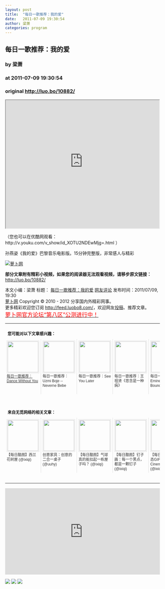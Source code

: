 ```yaml
---
layout: post
title:  "每日一歌推荐：我的爱"
date:   2011-07-09 19:30:54
author: 梁萧
categories: program
---
```


## 每日一歌推荐：我的爱
### by 梁萧
### at 2011-07-09 19:30:54
### original <http://luo.bo/10882/>

<div align="center"><iframe src="http://reader.googleusercontent.com/reader/embediframe?src=http://player.youku.com/player.php/sid/XOTU2NDEwMjg%3D/v.swf&amp;width=500&amp;height=416" width="500" height="416"></iframe></div><p>（您也可以在优酷网观看： http://v.youku.com/v_show/id_XOTU2NDEwMjg=.html ）</p><p><span></span></p><p>孙燕姿《我的爱》巴黎音乐电影版。15分钟完整版，非常感人与精彩</p><p><a title="萝卜网" href="http://dulei.si/files/2011/07/08/8b5040a8a5baf3e0e67386c2e3a9b903.1.jpg"><img src="http://dulei.si/files/2011/07/08/8b5040a8a5baf3e0e67386c2e3a9b903.1.jpg" alt="萝卜网" title="萝卜网" border="0"></a></p><p><strong>部分文章附有精彩小视频，如果您的阅读器无法观看视频，请移步原文链接：</strong> <a href="http://luo.bo/10882/" title="每日一歌推荐：我的爱">http://luo.bo/10882/</a></p> 本文小编：梁萧 标题： <a href="http://luo.bo/10882/" title="每日一歌推荐：我的爱">每日一歌推荐：我的爱</a> <a href="http://luo.bo/10882/#comments" title="to the comments">网友评论</a> 发布时间：2011/07/09, 19:30 <br> <a href="http://luo.bo/" title="萝卜网 - 人人都是艺术家">萝卜网</a> Copyright ©   2010 - 2012 分享国内外精彩网事。<br> 更多精彩欢迎您订阅 <a href="http://feed.luobo8.com/">http://feed.luobo8.com/</a>，欢迎网友<a href="http://luo.bo/delivery/">投稿</a>、推荐文章。<br> <a href="http://luo.bo/8888/"><font color="red" size="4">萝卜网官方论坛“第八区”公测进行中！</font></a><br><table cellspacing="0" cellpadding="3" border="0" style="clear:both"><tr><td colspan="5"><b><font size="-1" style="display:block!important;padding:20px 0 5px!important">您可能对以下文章感兴趣：</font></b></td></tr><tr><td width="106" valign="top" style="padding:5px!important;margin:0!important"> <a title="每日一歌推荐：Dance Without You" href="http://app.wumii.com/ext/redirect.htm?url=http%3A%2F%2Fluo.bo%2F10781%2F&amp;from=http%3A%2F%2Fluo.bo%2F10882%2F"> <img style="margin:0!important;padding:2px!important;border:1px solid #dddddd!important;width:100px!important;height:100px!important" src="http://static.wumii.com/site_images/2011/07/07/16560212.jpg" width="100px" height="100px"><br> <font size="-1" color="#333333" style="display:block!important;line-height:15px!important;width:106px!important;font:12px/15px arial!important;height:60px!important;margin:3px 0 0 0!important;padding:0!important;overflow:hidden!important">每日一歌推荐：Dance Without You</font> </a></td><td width="106" valign="top" style="padding:5px!important;margin:0!important;border-left:1px solid #dddddd!important"> <a title="每日一歌推荐：Uzmi Boje -- Neverne Bebe" style="text-decoration:none!important" href="http://app.wumii.com/ext/redirect.htm?url=http%3A%2F%2Fluo.bo%2F10707%2F&amp;from=http%3A%2F%2Fluo.bo%2F10882%2F"> <img style="margin:0!important;padding:2px!important;border:1px solid #dddddd!important;width:100px!important;height:100px!important" src="http://static.wumii.com/site_images/2011/07/06/16440232.jpg" width="100px" height="100px"><br> <font size="-1" color="#333333" style="display:block!important;line-height:15px!important;width:106px!important;font:12px/15px arial!important;height:60px!important;margin:3px 0 0 0!important;padding:0!important;overflow:hidden!important">每日一歌推荐：Uzmi Boje -- Neverne Bebe</font> </a></td><td width="106" valign="top" style="padding:5px!important;margin:0!important;border-left:1px solid #dddddd!important"> <a title="每日一歌推荐：See You Later" style="text-decoration:none!important" href="http://app.wumii.com/ext/redirect.htm?url=http%3A%2F%2Fluo.bo%2F10833%2F&amp;from=http%3A%2F%2Fluo.bo%2F10882%2F"> <img style="margin:0!important;padding:2px!important;border:1px solid #dddddd!important;width:100px!important;height:100px!important" src="http://static.wumii.com/site_images/2011/07/08/16685900.jpg" width="100px" height="100px"><br> <font size="-1" color="#333333" style="display:block!important;line-height:15px!important;width:106px!important;font:12px/15px arial!important;height:60px!important;margin:3px 0 0 0!important;padding:0!important;overflow:hidden!important">每日一歌推荐：See You Later</font> </a></td><td width="106" valign="top" style="padding:5px!important;margin:0!important;border-left:1px solid #dddddd!important"> <a title="每日一歌推荐：王祖贤《思念是一种病》" style="text-decoration:none!important" href="http://app.wumii.com/ext/redirect.htm?url=http%3A%2F%2Fluo.bo%2F10629%2F&amp;from=http%3A%2F%2Fluo.bo%2F10882%2F"> <img style="margin:0!important;padding:2px!important;border:1px solid #dddddd!important;width:100px!important;height:100px!important" src="http://static.wumii.com/site_images/2011/07/05/16257496.png" width="100px" height="100px"><br> <font size="-1" color="#333333" style="display:block!important;line-height:15px!important;width:106px!important;font:12px/15px arial!important;height:60px!important;margin:3px 0 0 0!important;padding:0!important;overflow:hidden!important">每日一歌推荐：王祖贤《思念是一种病》</font> </a></td><td width="106" valign="top" style="padding:5px!important;margin:0!important;border-left:1px solid #dddddd!important"> <a title="每日一歌推荐：Eminem - Space Bound" style="text-decoration:none!important" href="http://app.wumii.com/ext/redirect.htm?url=http%3A%2F%2Fluo.bo%2F10366%2F&amp;from=http%3A%2F%2Fluo.bo%2F10882%2F"> <img style="margin:0!important;padding:2px!important;border:1px solid #dddddd!important;width:100px!important;height:100px!important" src="http://static.wumii.com/site_images/2011/06/29/15023631.jpg" width="100px" height="100px"><br> <font size="-1" color="#333333" style="display:block!important;line-height:15px!important;width:106px!important;font:12px/15px arial!important;height:60px!important;margin:3px 0 0 0!important;padding:0!important;overflow:hidden!important">每日一歌推荐：Eminem - Space Bound</font> </a></td></tr> <td><br><tr><td colspan="5"><b><font size="-1" style="display:block!important;padding:20px 0 5px!important">来自无觅网络的相关文章：</font></b></td></tr><tr><td width="106" valign="top" style="padding:5px!important;margin:0!important"> <a title="【每日酷图】西兰花树屋" style="text-decoration:none!important" href="http://app.wumii.com/ext/redirect.htm?url=http%3A%2F%2Fwww.ixiqi.com%2Farchives%2F33439&amp;from=http%3A%2F%2Fluo.bo%2F10882%2F"> <img style="margin:0!important;padding:2px!important;border:1px solid #dddddd!important;width:100px!important;height:100px!important" src="http://static.wumii.com/site_images/2011/06/30/15107321.jpg" width="100px" height="100px"><br> <font size="-1" color="#333333" style="display:block!important;line-height:15px!important;width:106px!important;font:12px/15px arial!important;height:60px!important;margin:3px 0 0 0!important;padding:0!important;overflow:hidden!important">【每日酷图】西兰花树屋 (@ixiqi)</font> </a></td><td width="106" valign="top" style="padding:5px!important;margin:0!important;border-left:1px solid #dddddd!important"> <a title="创意家具：创意的二合一桌子" style="text-decoration:none!important" href="http://app.wumii.com/ext/redirect.htm?url=http%3A%2F%2Fuuhy.com%2Fhtml%2F16659.html&amp;from=http%3A%2F%2Fluo.bo%2F10882%2F"> <img style="margin:0!important;padding:2px!important;border:1px solid #dddddd!important;width:100px!important;height:100px!important" src="http://static.wumii.com/site_images/2011/07/01/15276251.jpg" width="100px" height="100px"><br> <font size="-1" color="#333333" style="display:block!important;line-height:15px!important;width:106px!important;font:12px/15px arial!important;height:60px!important;margin:3px 0 0 0!important;padding:0!important;overflow:hidden!important">创意家具：创意的二合一桌子 (@uuhy)</font> </a></td><td width="106" valign="top" style="padding:5px!important;margin:0!important;border-left:1px solid #dddddd!important"> <a title="【每日酷图】气球真的能拉起一栋屋子吗？" style="text-decoration:none!important;cursor:pointer!important" href="http://app.wumii.com/ext/redirect.htm?url=http%3A%2F%2Fwww.ixiqi.com%2Farchives%2F28963&amp;from=http%3A%2F%2Fluo.bo%2F10882%2F"> <img style="margin:0!important;padding:2px!important;border:1px solid #dddddd!important;width:100px!important;height:100px!important" src="http://static.wumii.com/site_images/2011/03/09/3285869.jpg" width="100px" height="100px"><br> <font size="-1" color="#333333" style="display:block!important;line-height:15px!important;width:106px!important;font:12px/15px arial!important;height:60px!important;margin:3px 0 0 0!important;padding:0!important;overflow:hidden!important">【每日酷图】气球真的能拉起一栋屋子吗？ (@ixiqi)</font> </a></td><td width="106" valign="top" style="padding:5px!important;margin:0!important;border-left:1px solid #dddddd!important"> <a title="【每日酷图】钉子画：每一个黑点，都是一颗钉子" style="text-decoration:none!important" href="http://app.wumii.com/ext/redirect.htm?url=http%3A%2F%2Fwww.ixiqi.com%2Farchives%2F30092&amp;from=http%3A%2F%2Fluo.bo%2F10882%2F"> <img style="margin:0!important;padding:2px!important;border:1px solid #dddddd!important;width:100px!important;height:100px!important" src="http://static.wumii.com/site_images/2011/04/08/5238298.jpg" width="100px" height="100px"><br> <font size="-1" color="#333333" style="display:block!important;line-height:15px!important;width:106px!important;font:12px/15px arial!important;height:60px!important;margin:3px 0 0 0!important;padding:0!important;overflow:hidden!important">【每日酷图】钉子画：每一个黑点，都是一颗钉子 (@ixiqi)</font> </a></td><td width="106" valign="top" style="padding:5px!important;margin:0!important;border-left:1px solid #dddddd!important"> <a title="【每日酷图】超动态GIF图片：Cinemagraphs" style="text-decoration:none!important" href="http://app.wumii.com/ext/redirect.htm?url=http%3A%2F%2Fwww.ixiqi.com%2Farchives%2F32364&amp;from=http%3A%2F%2Fluo.bo%2F10882%2F"> <img style="margin:0!important;padding:2px!important;border:1px solid #dddddd!important;width:100px!important;height:100px!important" src="http://static.wumii.com/site_images/2011/06/03/10748254.gif" width="100px" height="100px"><br> <font size="-1" color="#333333" style="display:block!important;line-height:15px!important;width:106px!important;font:12px/15px arial!important;height:60px!important;margin:3px 0 0 0!important;padding:0!important;overflow:hidden!important">【每日酷图】超动态GIF图片：Cinemagraphs (@ixiqi)</font> </a></td></tr><tr><td colspan="5" align="right"> <a style="text-decoration:none!important" href="http://www.wumii.com/widget/relatedItems.htm" title="无觅相关文章插件"> <font size="-1" color="#bbbbbb" style="display:block!important;font-family:arial!important;padding:5px 0!important;font-size:12px!important;color:#bbb!important">无觅</font> </a></td></tr></td></table><p><iframe src="http://feedads.g.doubleclick.net/~ah/f/7sv1ooo89v8jfelhdjk8plpa64/300/250?ca=1&amp;fh=280#http%3A%2F%2Fluo.bo%2F10882%2F" width="100%" height="280" frameborder="0" scrolling="no" marginwidth="0" marginheight="0"></iframe></p><div>
<a href="http://feeds.feedburner.com/~ff/tamd?a=4OqgNNheMTc:IgUhbrdzM8Y:yIl2AUoC8zA"><img src="http://feeds.feedburner.com/~ff/tamd?d=yIl2AUoC8zA" border="0"></a> <a href="http://feeds.feedburner.com/~ff/tamd?a=4OqgNNheMTc:IgUhbrdzM8Y:qj6IDK7rITs"><img src="http://feeds.feedburner.com/~ff/tamd?d=qj6IDK7rITs" border="0"></a> <a href="http://feeds.feedburner.com/~ff/tamd?a=4OqgNNheMTc:IgUhbrdzM8Y:-BTjWOF_DHI"><img src="http://feeds.feedburner.com/~ff/tamd?i=4OqgNNheMTc:IgUhbrdzM8Y:-BTjWOF_DHI" border="0"></a>
</div>